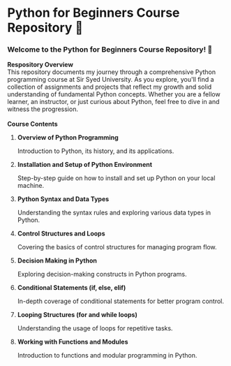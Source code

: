 <h1>Python for Beginners Course Repository 🐍</h1>
<h3>Welcome to the Python for Beginners Course Repository! 🎉</h3>

<b>Respository Overview </b></br>
This repository documents my journey through a comprehensive Python programming course at Sir Syed University. As you explore, you'll find a collection of assignments and projects that reflect my growth and solid understanding of fundamental Python concepts. Whether you are a fellow learner, an instructor, or just curious about Python, feel free to dive in and witness the progression.
</br></br>
<b>Course Contents</b></br>
<ol>
        <li>
            <strong>Overview of Python Programming</strong>
            <p>Introduction to Python, its history, and its applications.</p>
        </li>
        <li>
            <strong>Installation and Setup of Python Environment</strong>
            <p>Step-by-step guide on how to install and set up Python on your local machine.</p>
        </li>
        <li>
            <strong>Python Syntax and Data Types</strong>
            <p>Understanding the syntax rules and exploring various data types in Python.</p>
        </li>
        <li>
            <strong>Control Structures and Loops</strong>
            <p>Covering the basics of control structures for managing program flow.</p>
        </li>
        <li>
            <strong>Decision Making in Python</strong>
            <p>Exploring decision-making constructs in Python programs.</p>
        </li>
        <li>
            <strong>Conditional Statements (if, else, elif)</strong>
            <p>In-depth coverage of conditional statements for better program control.</p>
        </li>
        <li>
            <strong>Looping Structures (for and while loops)</strong>
            <p>Understanding the usage of loops for repetitive tasks.</p>
        </li>
        <li>
            <strong>Working with Functions and Modules</strong>
            <p>Introduction to functions and modular programming in Python.</p>
        </li>
    </ol>
